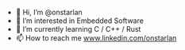 - 👋 Hi, I’m @onstarlan
- 👀 I’m interested in Embedded Software
- 🌱 I’m currently learning C / C++ / Rust
- 📫 How to reach me www.linkedin.com/onstarlan

<!---
onstarlan/onstarlan is a ✨ special ✨ repository because its `README.md` (this file) appears on your GitHub profile.
You can click the Preview link to take a look at your changes.
--->
